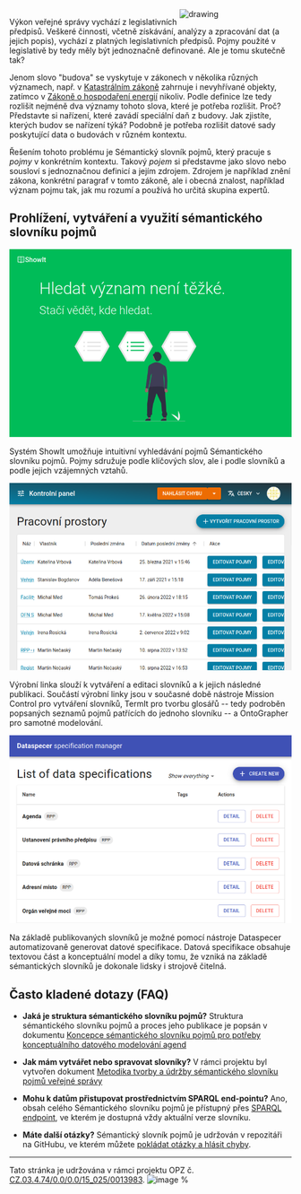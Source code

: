 <img src="https://user-images.githubusercontent.com/1140626/118179053-109e2c80-b435-11eb-9400-e960efecc284.png" alt="drawing" width="200" align="right"/>

Výkon veřejné správy vychází z legislativních předpisů. Veškeré činnosti, včetně získávání, analýzy a zpracování dat (a jejich popis), vychází z platných legislativních předpisů. Pojmy použité v legislativě by tedy měly být jednoznačně definované. Ale je tomu skutečně tak?

Jenom slovo "budova" se vyskytuje v zákonech v několika různých významech, např. v [Katastrálním zákoně](https://www.zakonyprolidi.cz/cs/2013-256#p2-1-l) zahrnuje i nevyhřívané objekty, zatímco v [Zákoně o hospodaření energií](https://www.zakonyprolidi.cz/cs/2000-406#p2-1-p) nikoliv. Podle definice lze tedy rozlišit nejméně dva významy tohoto slova, které je potřeba rozlišit. Proč? Představte si nařízení, které zavádí speciální daň z budovy. Jak zjistíte, kterých budov se nařízení týká? Podobně je potřeba rozlišit datové sady poskytující data o budovách v různém kontextu.

Řešením tohoto problému je Sémantický slovník pojmů, který pracuje s _pojmy_ v konkrétním kontextu. Takový _pojem_ si představme jako slovo nebo sousloví s jednoznačnou definicí a jejím zdrojem. Zdrojem je například znění zákona, konkrétní paragraf v tomto zákoně, ale i obecná znalost, například význam pojmu tak, jak mu rozumí a používá ho určitá skupina expertů.

<!-- _Pojem_ může být pojmenován pomocí synonym a _pojmy_ jsou mezi sebou propojeny prostřednictvím významových vazeb. Příkladem významové vazby je specializace, kdy _pojem_ "Budova" je speciálním případem _pojmu_ "Stavba", ale významovou vazbou je i vztah "budovy" a její vlastnosti (například "číslo popisné" je také _pojmem_). Tyto významové vazby umožňují odvozovat vlastnosti _pojmů_ a kontrolovat, že _pojmy_ nejsou ve vzájemném rozporu. -->

<!-- Datové typy a atrobuty popsané v [otevřených formálních normách](https://opendata.gov.cz/otev%C5%99en%C3%A9-form%C3%A1ln%C3%AD-normy:start) (OFN), jsou ve skutečnosti také reprezentovány pojmy z SSP. Např. OFN [Lidé a osoby](https://ofn.gov.cz/lid%C3%A9-a-osoby/2020-07-01/) definuje datovou strukturu pro popis osob. Vytvoříte-li záznam o osobě, bude se tím rozumět osoba ve smyslu [Zákona o základních registrech](https://www.zakonyprolidi.cz/cs/2009-111#p25), která bude reprezentována jako pojem [Osoba (Zákon o základních registrech)](https://slovník.gov.cz/legislativní/sbírka/111/2009/pojem/osoba). Ten má svojí lidsky čitelnou a strojově čitelnou reprezentaci a umožní tak uživatelům vašich dat tato data lépe nalézt, porozumět jim a integrovat do svých aplikací. Využití je ovšem mnohem širší - formální vazby v SSP umožňují třeba kontrolovat, zda jsou pojmy napříč legislativou používány konzistentně. Formální jazyky, ve kterých je sémantický slovník pojmů vyjádřen, umožňují na základě slovníků automatizovaně generovat konceptuální datových modelů (např. pro popis [datové architektury veřejné správy](https://archi.gov.cz/nar-dokument:architektonicke_uloziste_a_nastroj)), a to ve strojově čitelné podobě a s vazbou na konkrétní legislativu. -->

## Prohlížení, vytváření a využití sémantického slovníku pojmů

[![](showit.png)](https://slovník.gov.cz/prohlížíme/)

Systém ShowIt umožňuje intuitivní vyhledávání pojmů Sémantického slovníku pojmů. Pojmy sdružuje podle klíčových slov, ale i podle slovníků a podle jejich vzájemných vztahů.

[![](mission.png)](https://slovník.gov.cz/modelujeme/)

 Výrobní linka slouží k vytváření a editaci slovníků a k jejich následné publikaci. Součástí výrobní linky jsou v současné době nástroje Mission Control pro vytváření slovníků, TermIt pro tvorbu glosářů -- tedy podroběn popsaných seznamů pojmů patřících do jednoho slovníku -- a OntoGrapher pro samotné modelování.

[![](dataspecer.png)](https://slovník.gov.cz/generujeme/)

 Na základě publikovaných slovníků je možné pomocí nástroje Dataspecer automatizovaně generovat datové specifikace. Datová specifikace obsahuje textovou část a konceptuální model a díky tomu, že vzniká na základě sémantických slovníků je dokonale lidsky i strojově čitelná.

## Často kladené dotazy (FAQ)

* **Jaká je struktura sémantického slovníku pojmů?** Struktura sémantického slovníku pojmů a proces jeho publikace je popsán v dokumentu [Koncepce sémantického slovníku pojmů pro potřeby konceptuálního datového modelování agend](https://docs.google.com/document/d/1fm7Q75OtGw5G9RY4Y2KsIuFVvJFU34888Y3RaQMQtG8/edit?usp=sharing)

* **Jak mám vytvářet nebo spravovat slovníky?** V rámci projektu byl vytvořen dokument [Metodika tvorby a údržby sémantického slovníku pojmů veřejné správy](https://docs.google.com/document/d/1Kwrpv7HFBSIvem6hsajtCE_KeSdu8iVhOiQMNV7OxWE/edit?usp=sharing)

* **Mohu k datům přistupovat prostřednictvím SPARQL end-pointu?**
Ano, obsah celého Sémantického slovníku pojmů je přístupný přes [SPARQL endpoint](https://slovník.gov.cz/sparql), ve kterém je dostupná vždy aktuální verze slovníku.

* **Máte další otázky?** Sémantický slovník pojmů je udržován v repozitáři na GitHubu, ve kterém můžete [pokládat otázky a hlásit chyby](https://github.com/opendata-mvcr/ssp/issues).

----
Tato stránka je udržována v rámci projektu OPZ č. [CZ.03.4.74/0.0/0.0/15_025/0013983](https://esf2014.esfcr.cz/PublicPortal/Views/Projekty/Public/ProjektDetailPublicPage.aspx?action=get&datovySkladId=F5E162B2-15EC-4BBE-9ABD-066388F3D412).
![image](opz_logo.a20771c7.svg)
%
